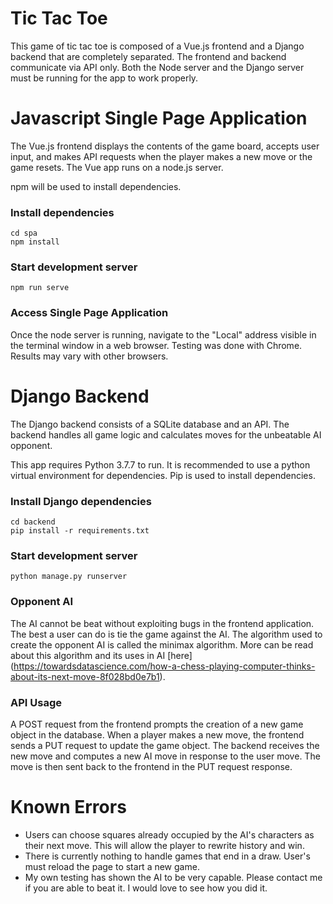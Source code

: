 # Tic Tac Toe

This game of tic tac toe is composed of a Vue.js frontend and a Django backend 
that are completely separated.  The frontend and backend communicate via API 
only. Both the Node server and the Django server must be running for the app to 
work properly.

# Javascript Single Page Application

The Vue.js frontend displays the contents of the game board, accepts user 
input, and makes API requests when the player makes a new move or the game 
resets. The Vue app runs on a node.js server.

npm will be used to install dependencies.

### Install dependencies
```
cd spa
npm install
```

### Start development server
```
npm run serve
```

### Access Single Page Application

Once the node server is running, navigate to the "Local" address visible in the
terminal window in a web browser.  Testing was done with Chrome.  Results may vary with other browsers.


# Django Backend

The Django backend consists of a SQLite database and an API. The backend handles all
game logic and calculates moves for the unbeatable AI opponent.

This app requires Python 3.7.7 to run.  It is recommended to use a python 
virtual environment for dependencies. Pip is used to install dependencies.

### Install Django dependencies
```
cd backend
pip install -r requirements.txt
```

### Start development server
```
python manage.py runserver
```

### Opponent AI

The AI cannot be beat without exploiting bugs in the frontend application.  The best a user can do is tie the game against the AI.  The algorithm used to create the opponent AI is called the minimax algorithm.  More can be read about this algorithm and its uses in AI [here] (https://towardsdatascience.com/how-a-chess-playing-computer-thinks-about-its-next-move-8f028bd0e7b1).

### API Usage

A POST request from the frontend prompts the creation of a new game object in 
the database. When a player makes a new move, the frontend sends a PUT request
to update the game object.  The backend receives the new move and computes a 
new AI move in response to the user move.  The move is then sent back to the
frontend in the PUT request response.

# Known Errors

- Users can choose squares already occupied by the AI's characters as their next move.  This will allow the player to rewrite history and win.
- There is currently nothing to handle games that end in a draw.  User's must reload the page to start a new game.
- My own testing has shown the AI to be very capable.  Please contact me if you are able to beat it. I would love to see how you did it.